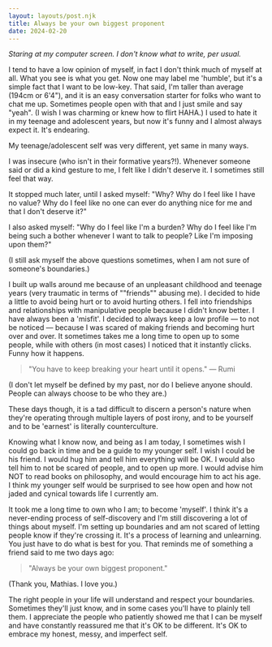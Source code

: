 ```yaml
---
layout: layouts/post.njk
title: Always be your own biggest proponent
date: 2024-02-20
---
```

_Staring at my computer screen. I don't know what to write, per usual._

I tend to have a low opinion of myself, in fact I don't think much of myself at all. What you see is what you get. Now one may label me 'humble', but it's a simple fact that I want to be low-key. That said, I'm taller than average (194cm or 6'4"), and it is an easy conversation starter for folks who want to chat me up. Sometimes people open with that and I just smile and say "yeah". (I wish I was charming or knew how to flirt HAHA.) I used to hate it in my teenage and adolescent years, but now it's funny and I almost always expect it. It's endearing.

My teenage/adolescent self was very different, yet same in many ways.

I was insecure (who isn't in their formative years?!). Whenever someone said or did a kind gesture to me, I felt like I didn't deserve it. I sometimes still feel that way.

It stopped much later, until I asked myself: "Why? Why do I feel like I have no value? Why do I feel like no one can ever do anything nice for me and that I don't deserve it?"

I also asked myself: "Why do I feel like I'm a burden? Why do I feel like I'm being such a bother whenever I want to talk to people? Like I'm imposing upon them?"

(I still ask myself the above questions sometimes, when I am not sure of someone's boundaries.)

I built up walls around me because of an unpleasant childhood and teenage years (very traumatic in terms of ""friends"" abusing me). I decided to hide a little to avoid being hurt or to avoid hurting others. I fell into friendships and relationships with manipulative people because I didn't know better. I have always been a 'misfit'. I decided to always keep a low profile — to not be noticed — because I was scared of making friends and becoming hurt over and over. It sometimes takes me a long time to open up to some people, while with others (in most cases) I noticed that it instantly clicks. Funny how it happens.

>"You have to keep breaking your heart until it opens."
— Rumi

(I don't let myself be defined by my past, nor do I believe anyone should. People can always choose to be who they are.)

These days though, it is a tad difficult to discern a person's nature when they're operating through multiple layers of post irony, and to be yourself and to be 'earnest' is literally counterculture.

Knowing what I know now, and being as I am today, I sometimes wish I could go back in time and be a guide to my younger self. I wish I could be his friend. I would hug him and tell him everything will be OK. I would also tell him to not be scared of people, and to open up more. I would advise him NOT to read books on philosophy, and would encourage him to act his age. I think my younger self would be surprised to see how open and how not jaded and cynical towards life I currently am.

It took me a long time to own who I am; to become 'myself'. I think it's a never-ending process of self-discovery and I'm still discovering a lot of things about myself. I'm setting up boundaries and am not scared of letting people know if they're crossing it. It's a process of learning and unlearning. You just have to do what is best for you. That reminds me of something a friend said to me two days ago:

> "Always be your own biggest proponent."

(Thank you, Mathias. I love you.)

The right people in your life will understand and respect your boundaries. Sometimes they'll just know, and in some cases you'll have to plainly tell them. I appreciate the people who patiently showed me that I can be myself and have constantly reassured me that it's OK to be different. It's OK to embrace my honest, messy, and imperfect self.